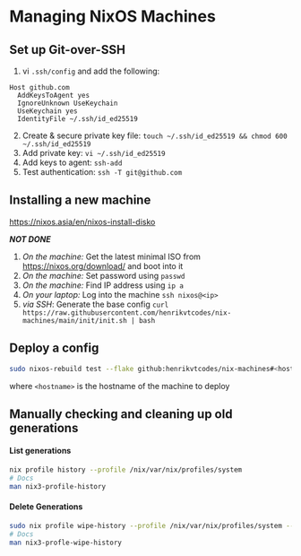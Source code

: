 # Managing NixOS Machines

## Set up Git-over-SSH

1.  vi `.ssh/config` and add the following:

```
Host github.com
  AddKeysToAgent yes
  IgnoreUnknown UseKeychain
  UseKeychain yes
  IdentityFile ~/.ssh/id_ed25519
```

2. Create & secure private key file: `touch ~/.ssh/id_ed25519 && chmod 600 ~/.ssh/id_ed25519`
3. Add private key: `vi ~/.ssh/id_ed25519`
4. Add keys to agent: `ssh-add`
5. Test authentication: `ssh -T git@github.com`

## Installing a new machine

https://nixos.asia/en/nixos-install-disko

**_NOT DONE_**

1. _On the machine:_ Get the latest minimal ISO from https://nixos.org/download/ and boot into it
2. _On the machine:_ Set password using `passwd`
3. _On the machine:_ Find IP address using `ip a`
4. _On your laptop:_ Log into the machine `ssh nixos@<ip>`
5. _via SSH_: Generate the base config `curl https://raw.githubusercontent.com/henrikvtcodes/nix-machines/main/init/init.sh | bash`

## Deploy a config

```sh
sudo nixos-rebuild test --flake github:henrikvtcodes/nix-machines#<hostname>
```

where `<hostname>` is the hostname of the machine to deploy

## Manually checking and cleaning up old generations

#### List generations

```sh
nix profile history --profile /nix/var/nix/profiles/system
# Docs
man nix3-profile-history
```

#### Delete Generations

```sh
sudo nix profile wipe-history --profile /nix/var/nix/profiles/system --older-than 14d
# Docs
man nix3-profle-wipe-history
```
